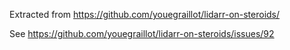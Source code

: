 
Extracted from https://github.com/youegraillot/lidarr-on-steroids/

See https://github.com/youegraillot/lidarr-on-steroids/issues/92
